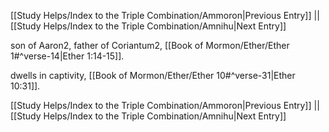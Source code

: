 [[Study Helps/Index to the Triple Combination/Ammoron|Previous Entry]]  ||  [[Study Helps/Index to the Triple Combination/Amnihu|Next Entry]]

 son of Aaron2, father of Coriantum2, [[Book of Mormon/Ether/Ether 1#^verse-14|Ether 1:14-15]].

 dwells in captivity, [[Book of Mormon/Ether/Ether 10#^verse-31|Ether 10:31]].

[[Study Helps/Index to the Triple Combination/Ammoron|Previous Entry]]  ||  [[Study Helps/Index to the Triple Combination/Amnihu|Next Entry]]